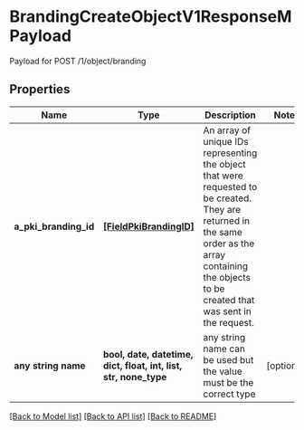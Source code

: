 # BrandingCreateObjectV1ResponseMPayload

Payload for POST /1/object/branding

## Properties
Name | Type | Description | Notes
------------ | ------------- | ------------- | -------------
**a_pki_branding_id** | [**[FieldPkiBrandingID]**](FieldPkiBrandingID.md) | An array of unique IDs representing the object that were requested to be created.  They are returned in the same order as the array containing the objects to be created that was sent in the request. | 
**any string name** | **bool, date, datetime, dict, float, int, list, str, none_type** | any string name can be used but the value must be the correct type | [optional]

[[Back to Model list]](../README.md#documentation-for-models) [[Back to API list]](../README.md#documentation-for-api-endpoints) [[Back to README]](../README.md)


